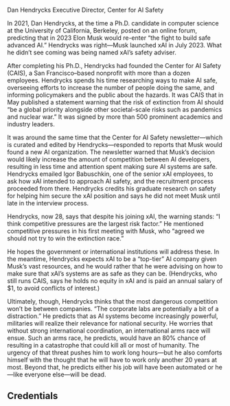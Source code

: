 Dan Hendrycks
Executive Director, Center for AI Safety

In 2021, Dan Hendrycks, at the time a Ph.D. candidate in computer science at the University of California, Berkeley, posted on an online forum, predicting that in 2023 Elon Musk would re-enter “the fight to build safe advanced AI.” Hendrycks was right—Musk launched xAI in July 2023. What he didn’t see coming was being named xAI’s safety adviser.

After completing his Ph.D., Hendrycks had founded the Center for AI Safety (CAIS), a San Francisco–based nonprofit with more than a dozen employees. Hendrycks spends his time researching ways to make AI safe, overseeing efforts to increase the number of people doing the same, and informing policymakers and the public about the hazards. It was CAIS that in May published a statement warning that the risk of extinction from AI should “be a global priority alongside other societal-scale risks such as pandemics and nuclear war.” It was signed by more than 500 prominent academics and industry leaders.

It was around the same time that the Center for AI Safety newsletter—which is curated and edited by Hendrycks—responded to reports that Musk would found a new AI organization. The newsletter warned that Musk’s decision would likely increase the amount of competition between AI developers, resulting in less time and attention spent making sure AI systems are safe. Hendrycks emailed Igor Babuschkin, one of the senior xAI employees, to ask how xAI intended to approach AI safety, and the recruitment process proceeded from there. Hendrycks credits his graduate research on safety for helping him secure the xAI position and says he did not meet Musk until late in the interview process.

Hendrycks, now 28, says that despite his joining xAI, the warning stands: “I think competitive pressures are the largest risk factor.” He mentioned competitive pressures in his first meeting with Musk, who “agreed we should not try to win the extinction race.”

He hopes the government or international institutions will address these. In the meantime, Hendrycks expects xAI to be a “top-tier” AI company given Musk’s vast resources, and he would rather that he were advising on how to make sure that xAI’s systems are as safe as they can be. (Hendrycks, who still runs CAIS, says he holds no equity in xAI and is paid an annual salary of $1, to avoid conflicts of interest.)

Ultimately, though, Hendrycks thinks that the most dangerous competition won’t be between companies. “The corporate labs are potentially a bit of a distraction.” He predicts that as AI systems become increasingly powerful, militaries will realize their relevance for national security. He worries that without strong international coordination, an international arms race will ensue. Such an arms race, he predicts, would have an 80% chance of resulting in a catastrophe that could kill all or most of humanity. The urgency of that threat pushes him to work long hours—but he also comforts himself with the thought that he will have to work only another 20 years at most. Beyond that, he predicts either his job will have been automated or he—like everyone else—will be dead.

## Credentials